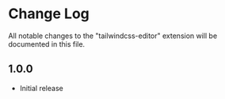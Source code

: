 # Change Log

All notable changes to the "tailwindcss-editor" extension will be documented in this file.


## 1.0.0

- Initial release